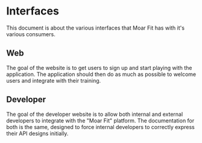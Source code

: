 # Interfaces

This document is about the various interfaces that Moar Fit has with it's various consumers.

## Web

The goal of the website is to get users to sign up and start playing with the application. The application should then
do as much as possible to welcome users and integrate with their training.

## Developer

The goal of the developer website is to allow both internal and external developers to integrate with the "Moar Fit"
platform. The documentation for both is the same, designed to force internal developers to correctly express their
API designs initially.
